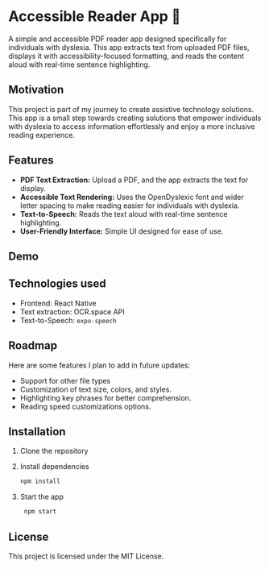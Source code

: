 # Accessible Reader App 📱

A simple and accessible PDF reader app designed specifically for individuals with dyslexia. This app extracts text from uploaded PDF files, displays it with accessibility-focused formatting, and reads the content aloud with real-time sentence highlighting.

## Motivation

This project is part of my journey to create assistive technology solutions. This app is a small step towards creating solutions that empower individuals with dyslexia to access information effortlessly and enjoy a more inclusive reading experience.


## Features

- **PDF Text Extraction:** Upload a PDF, and the app extracts the text for display.
- **Accessible Text Rendering:** Uses the OpenDyslexic font and wider letter spacing to make reading easier for individuals with dyslexia.
- **Text-to-Speech:** Reads the text aloud with real-time sentence highlighting.
- **User-Friendly Interface:** Simple UI designed for ease of use.

## Demo

## Technologies used

- Frontend: React Native
- Text extraction: OCR.space API
- Text-to-Speech: `expo-speech`
  
## Roadmap

Here are some features I plan to add in future updates:
- Support for other file types
- Customization of text size, colors, and styles.
- Highlighting key phrases for better comprehension.
- Reading speed customizations options.


## Installation

1. Clone the repository
2. Install dependencies

   ```bash
   npm install
   ```

3. Start the app

   ```bash
    npm start
   ```

## License

This project is licensed under the MIT License.









